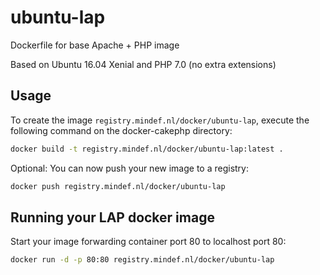 ubuntu-lap
======================

Dockerfile for base Apache + PHP image

Based on Ubuntu 16.04 Xenial and PHP 7.0 (no extra extensions)

Usage
-----

To create the image `registry.mindef.nl/docker/ubuntu-lap`, execute the following command on the docker-cakephp directory:

```bash
docker build -t registry.mindef.nl/docker/ubuntu-lap:latest .
```

Optional: You can now push your new image to a registry:

```bash
docker push registry.mindef.nl/docker/ubuntu-lap
```

Running your LAP docker image
-----------------------------------

Start your image forwarding container port 80 to localhost port 80:

```bash
docker run -d -p 80:80 registry.mindef.nl/docker/ubuntu-lap
```
